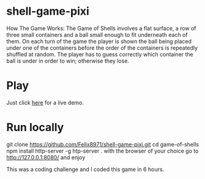 # shell-game-pixi

How The Game Works:
The Game of Shells involves a flat surface, a row of three small containers and a ball small enough to fit underneath each of them. On each turn of the game the player is shown the ball being placed under one of the containers before the order of the containers is repeatedly shuffled at random. The player has to guess correctly which container the ball is under in order to win; otherwise they lose.

# Play

Just click [here](http://felixdebon.com/shell-game-pixi/index.html) for a live demo.

# Run locally
git clone https://github.com/Felix8971/shell-game-pixi.git
cd game-of-shells
npm install http-server -g
htp-server .
with the browser of your choice go to http://127.0.0.1:8080/ and enjoy

This was a coding challenge and I coded this game in 6 hours.
